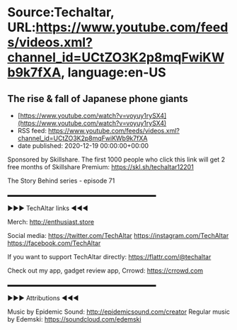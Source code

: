 # Source:Techaltar, URL:https://www.youtube.com/feeds/videos.xml?channel_id=UCtZO3K2p8mqFwiKWb9k7fXA, language:en-US

## The rise & fall of Japanese phone giants
 - [https://www.youtube.com/watch?v=voyuy1rySX4](https://www.youtube.com/watch?v=voyuy1rySX4)
 - RSS feed: https://www.youtube.com/feeds/videos.xml?channel_id=UCtZO3K2p8mqFwiKWb9k7fXA
 - date published: 2020-12-19 00:00:00+00:00

Sponsored by Skillshare. The first 1000 people who click this link will get 2 free months of Skillshare Premium: https://skl.sh/techaltar12201

The Story Behind series - episode 71

▬▬▬▬▬▬▬▬▬▬▬▬▬▬▬▬▬▬▬▬▬▬▬▬

►►► TechAltar links ◄◄◄

Merch: 
http://enthusiast.store 

Social media: 
https://twitter.com/TechAltar 
https://instagram.com/TechAltar 
https://facebook.com/TechAltar 

If you want to support TechAltar directly: 
https://flattr.com/@techaltar 

Check out my app, gadget review app, Crrowd:
https://crrowd.com

▬▬▬▬▬▬▬▬▬▬▬▬▬▬▬▬▬▬▬▬▬▬▬▬

►►► Attributions ◄◄◄

Music by Epidemic Sound: http://epidemicsound.com/creator
Regular music by Edemski: https://soundcloud.com/edemski

